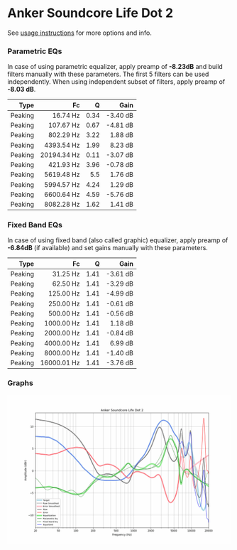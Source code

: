 # Anker Soundcore Life Dot 2
See [usage instructions](https://github.com/jaakkopasanen/AutoEq#usage) for more options and info.

### Parametric EQs
In case of using parametric equalizer, apply preamp of **-8.23dB** and build filters manually
with these parameters. The first 5 filters can be used independently.
When using independent subset of filters, apply preamp of **-8.03 dB**.

| Type    | Fc          |    Q | Gain     |
|--------:|------------:|-----:|---------:|
| Peaking | 16.74 Hz    | 0.34 | -3.40 dB |
| Peaking | 107.67 Hz   | 0.67 | -4.81 dB |
| Peaking | 802.29 Hz   | 3.22 | 1.88 dB  |
| Peaking | 4393.54 Hz  | 1.99 | 8.23 dB  |
| Peaking | 20194.34 Hz | 0.11 | -3.07 dB |
| Peaking | 421.93 Hz   | 3.96 | -0.78 dB |
| Peaking | 5619.48 Hz  | 5.5  | 1.76 dB  |
| Peaking | 5994.57 Hz  | 4.24 | 1.29 dB  |
| Peaking | 6600.64 Hz  | 4.59 | -5.76 dB |
| Peaking | 8082.28 Hz  | 1.62 | 1.41 dB  |

### Fixed Band EQs
In case of using fixed band (also called graphic) equalizer, apply preamp of **-6.84dB**
(if available) and set gains manually with these parameters.

| Type    | Fc          |    Q | Gain     |
|--------:|------------:|-----:|---------:|
| Peaking | 31.25 Hz    | 1.41 | -3.61 dB |
| Peaking | 62.50 Hz    | 1.41 | -3.29 dB |
| Peaking | 125.00 Hz   | 1.41 | -4.99 dB |
| Peaking | 250.00 Hz   | 1.41 | -0.61 dB |
| Peaking | 500.00 Hz   | 1.41 | -0.56 dB |
| Peaking | 1000.00 Hz  | 1.41 | 1.18 dB  |
| Peaking | 2000.00 Hz  | 1.41 | -0.84 dB |
| Peaking | 4000.00 Hz  | 1.41 | 6.99 dB  |
| Peaking | 8000.00 Hz  | 1.41 | -1.40 dB |
| Peaking | 16000.01 Hz | 1.41 | -3.76 dB |

### Graphs
![](./Anker%20Soundcore%20Life%20Dot%202.png)